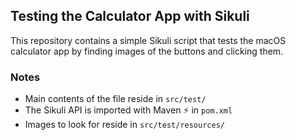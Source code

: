 ## Testing the Calculator App with Sikuli
This repository contains a simple Sikuli script that tests the macOS calculator app by finding images of the buttons and clicking them.

### Notes
- Main contents of the file reside in `src/test/`
- The Sikuli API is imported with Maven ⚡️ in `pom.xml`
- Images to look for reside in `src/test/resources/`